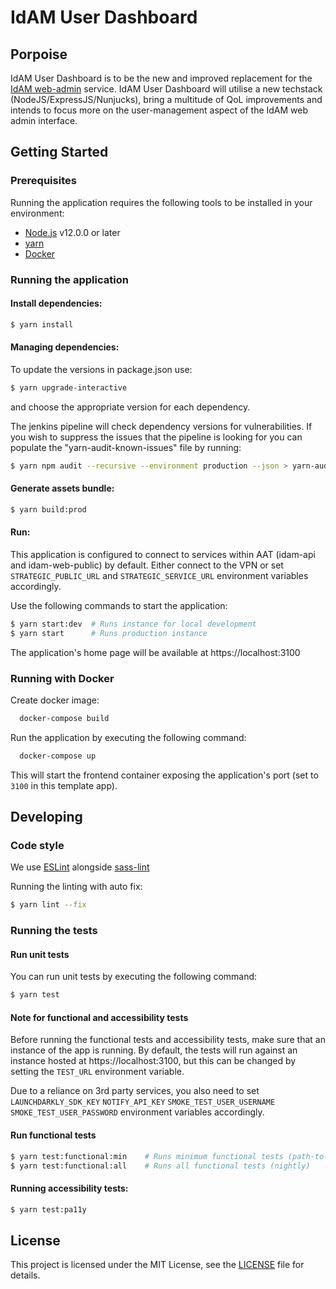 # IdAM User Dashboard

## Porpoise

IdAM User Dashboard is to be the new and improved replacement for the [IdAM web-admin](https://github.com/hmcts/idam-web-admin) service. IdAM User Dashboard will utilise a new techstack (NodeJS/ExpressJS/Nunjucks), bring a multitude of QoL improvements and intends to focus more on the user-management aspect of the IdAM web admin interface.

## Getting Started

### Prerequisites

Running the application requires the following tools to be installed in your environment:

  * [Node.js](https://nodejs.org/) v12.0.0 or later
  * [yarn](https://yarnpkg.com/)
  * [Docker](https://www.docker.com)

### Running the application

#### Install dependencies:

```bash
$ yarn install
```

#### Managing dependencies:

To update the versions in package.json use:

```bash
$ yarn upgrade-interactive
```

and choose the appropriate version for each dependency.

The jenkins pipeline will check dependency versions for vulnerabilities. If you wish to suppress the issues that the pipeline is looking for you can populate the "yarn-audit-known-issues" file by running:

```bash
$ yarn npm audit --recursive --environment production --json > yarn-audit-known-issues
```

#### Generate assets bundle:

```bash
$ yarn build:prod
```

#### Run:

This application is configured to connect to services within AAT (idam-api and idam-web-public) by default.
Either connect to the VPN or set `STRATEGIC_PUBLIC_URL` and `STRATEGIC_SERVICE_URL` environment variables accordingly.

Use the following commands to start the application:
```bash
$ yarn start:dev  # Runs instance for local development
$ yarn start      # Runs production instance
```

The application's home page will be available at https://localhost:3100

### Running with Docker

Create docker image:

```bash
  docker-compose build
```

Run the application by executing the following command:

```bash
  docker-compose up
```

This will start the frontend container exposing the application's port
(set to `3100` in this template app).

## Developing

### Code style

We use [ESLint](https://github.com/typescript-eslint/typescript-eslint)
alongside [sass-lint](https://github.com/sasstools/sass-lint)

Running the linting with auto fix:
```bash
$ yarn lint --fix
```

### Running the tests

#### Run unit tests
You can run unit tests by executing the following command:

```bash
$ yarn test
```

#### Note for functional and accessibility tests

Before running the functional tests and accessibility tests, make sure that an instance of the app is running.
By default, the tests will run against an instance hosted at https://localhost:3100,
but this can be changed by setting the `TEST_URL` environment variable.

Due to a reliance on 3rd party services, you also need to set
`LAUNCHDARKLY_SDK_KEY`
`NOTIFY_API_KEY`
`SMOKE_TEST_USER_USERNAME`
`SMOKE_TEST_USER_PASSWORD`
environment variables accordingly.

#### Run functional tests
```bash
$ yarn test:functional:min    # Runs minimum functional tests (path-to-live)
$ yarn test:functional:all    # Runs all functional tests (nightly)
```

#### Running accessibility tests:

```bash
$ yarn test:pa11y
```

## License

This project is licensed under the MIT License, see the [LICENSE](LICENSE) file for details.

